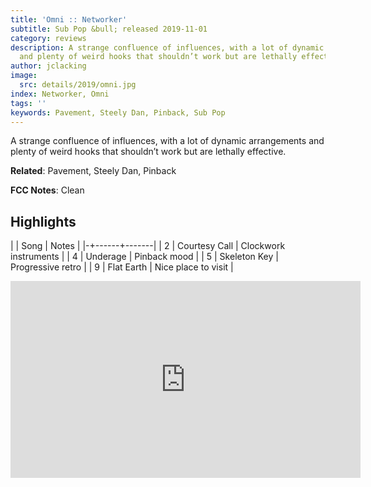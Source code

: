 ```yaml
---
title: 'Omni :: Networker'
subtitle: Sub Pop &bull; released 2019-11-01
category: reviews
description: A strange confluence of influences, with a lot of dynamic arrangements
  and plenty of weird hooks that shouldn’t work but are lethally effective.
author: jclacking
image:
  src: details/2019/omni.jpg
index: Networker, Omni
tags: ''
keywords: Pavement, Steely Dan, Pinback, Sub Pop
---
```

A strange confluence of influences, with a lot of dynamic arrangements and plenty of weird hooks that shouldn’t work but are lethally effective.<!--more-->

**Related**: Pavement, Steely Dan, Pinback

**FCC Notes**: Clean

## Highlights

| | Song | Notes |
|-+------+-------|
| 2 | Courtesy Call | Clockwork instruments |
| 4 | Underage | Pinback mood |
| 5 | Skeleton Key | Progressive retro |
| 9 | Flat Earth | Nice place to visit |

<div class="tlo-detail-video"><iframe width="560" height="315" src="https://www.youtube.com/embed/5XC3AQEchY0" frameborder="0" allow="autoplay; encrypted-media" allowfullscreen></iframe></div>

